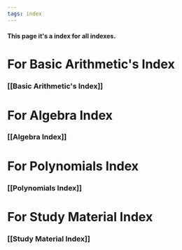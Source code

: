 ```yaml
---
tags: index
---
```


#### This page it's a index for all indexes.

# For Basic Arithmetic's Index

### [[Basic Arithmetic's Index]]

# For Algebra Index

### [[Algebra Index]]

# For Polynomials Index

### [[Polynomials Index]]

# For Study Material Index

### [[Study Material Index]]
